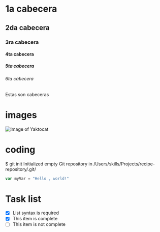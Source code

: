 # 1a cabecera
## 2da cabecera
### 3ra cabecera
#### 4ta cabecera
##### 5ta cabecera
###### 6ta cabecera

Estas son cabeceras

# images
![Image of Yaktocat](https://octodex.github.com/images/yaktocat.png)

# coding
$ git init
Initialized empty Git repository in /Users/skills/Projects/recipe-repository/.git/

```javascript
var myVar = "Hello , world!"
````

# Task list
- [x] List syntax is required
- [x] This item is complete
- [ ] This item is not complete
